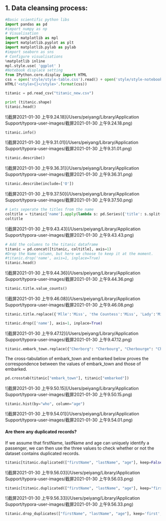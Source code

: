## 1. Data cleansing process:

```python
#Basic scientific python libs
import pandas as pd
#import numpy as np
# Visualisation
import matplotlib as mpl
import matplotlib.pyplot as plt
import matplotlib.pylab as pylab
#import seaborn as sns
# Configure visualisations
%matplotlib inline
mpl.style.use( 'ggplot' )
#Notebook displace setting
from IPython.core.display import HTML
css = open('style/style-table.css').read() + open('style/style-notebook.css').read()
HTML('<style>{}</style>'.format(css))
```

```python
titanic = pd.read_csv("titanic_new.csv")
```

```python
print (titanic.shape) 
titanic.head()
```

![截屏2021-01-30 上午9.24.18](/Users/peiyang/Library/Application Support/typora-user-images/截屏2021-01-30 上午9.24.18.png)



```python
titanic.info()
```

![截屏2021-01-30 上午9.31.01](/Users/peiyang/Library/Application Support/typora-user-images/截屏2021-01-30 上午9.31.01.png)

```python
titanic.describe()
```

![截屏2021-01-30 上午9.36.31](/Users/peiyang/Library/Application Support/typora-user-images/截屏2021-01-30 上午9.36.31.png)

```python
titanic.describe(include=['O'])
```

![截屏2021-01-30 上午9.37.50](/Users/peiyang/Library/Application Support/typora-user-images/截屏2021-01-30 上午9.37.50.png)

```python
# Lets seperate the titles from the name 
coltitle = titanic['name'].apply(lambda s: pd.Series({'title': s.split(',')[1].split('.')[0].strip(), 'lastName':s.split(',')[0].strip(), 'firstName':s.split(',')[1].split('.')[1].strip()}))
coltitle
```

![截屏2021-01-30 上午9.43.43](/Users/peiyang/Library/Application Support/typora-user-images/截屏2021-01-30 上午9.43.43.png)

```python
# Add the columns to the titanic dataframe
titanic = pd.concat([titanic, coltitle], axis=1) 
#Drop the Name column, but here we choose to keep it at the moment.
#titanic.drop('name', axis=1, inplace=True)
titanic.head()
```

![截屏2021-01-30 上午9.44.36](/Users/peiyang/Library/Application Support/typora-user-images/截屏2021-01-30 上午9.44.36.png)



```python
titanic.title.value_counts()
```

![截屏2021-01-30 上午9.46.08](/Users/peiyang/Library/Application Support/typora-user-images/截屏2021-01-30 上午9.46.08.png)

```python
titanic.title.replace({'Mlle':'Miss', 'the Countess':'Miss', 'Lady':'Miss', 'Mme':'Miss', 'Don':'Mr'},inplace=True)
```

```python
titanic.drop(['name'], axis=1, inplace=True)
```

![截屏2021-01-30 上午9.47.12](/Users/peiyang/Library/Application Support/typora-user-images/截屏2021-01-30 上午9.47.12.png)

```python
titanic.embark_town.replace({"Cherborg": "Cherbourg", "Cherbourge": "Cherbourg", "Southamtpon":"Southampton", "queenstown":"Queenstown"}, inplace=True)
```



The cross-tabulation of embark_town and embarked below proves the correspondence between the values of embark_town and those of embarked.

```python
pd.crosstab(titanic["embark_town"], titanic["embarked"])
```

![截屏2021-01-30 上午9.50.15](/Users/peiyang/Library/Application Support/typora-user-images/截屏2021-01-30 上午9.50.15.png)

```python
titanic.hist(by="who", column="age")
```

![截屏2021-01-30 上午9.54.01](/Users/peiyang/Library/Application Support/typora-user-images/截屏2021-01-30 上午9.54.01.png)

#### Are there any duplicated records?

If we assume that firstName, lastName and age can uniquely identify a passenger, we can then use the three values to check whether or not the dataset contains duplicated records.

```python
titanic[titanic.duplicated(["firstName", "lastName", "age"], keep=False)]
```

![截屏2021-01-30 上午9.56.03](/Users/peiyang/Library/Application Support/typora-user-images/截屏2021-01-30 上午9.56.03.png)

```python
titanic[titanic.duplicated(["firstName", "lastName", "age"], keep="first")]
```

![截屏2021-01-30 上午9.56.33](/Users/peiyang/Library/Application Support/typora-user-images/截屏2021-01-30 上午9.56.33.png)

```python
titanic.drop_duplicates(["firstName", "lastName", "age"], keep='first', inplace=True)
```

